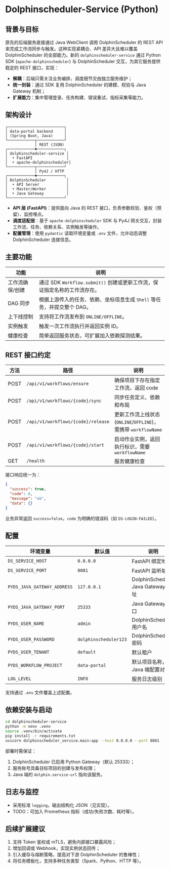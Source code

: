 # Dolphinscheduler-Service (Python)

## 背景与目标
原先的后端服务直接通过 Java WebClient 调用 DolphinScheduler 的 REST API 来完成工作流同步与触发。这种实现紧耦合、API 差异大且难以覆盖 DolphinScheduler 的全部能力。新的 `dolphinscheduler-service` 通过 Python SDK (`apache-dolphinscheduler`) 与 DolphinScheduler 交互，为其它服务提供稳定的 REST 接口，实现：

- **解耦**：后端只需关注业务编排，调度细节交由独立服务维护；
- **统一封装**：通过 SDK 复用 DolphinScheduler 的建模、校验与 Java Gateway 机制；
- **扩展能力**：集中管理登录、任务构建、错误重试、指标采集等能力。

## 架构设计

```
┌─────────────────────────┐
│ data-portal backend     │
│ (Spring Boot, Java)     │
└────────────┬────────────┘
             │ REST (JSON)
┌────────────▼────────────┐
│ dolphinscheduler-service │
│  • FastAPI               │
│  • apache-dolphinscheduler│
└────────────┬────────────┘
             │ Py4J / HTTP
┌────────────▼────────────┐
│ DolphinScheduler         │
│  • API Server            │
│  • Master/Worker         │
│  • Java Gateway          │
└─────────────────────────┘
```

- **API 层 (FastAPI)**：提供面向 Java 的 REST 接口，负责参数校验、鉴权（预留）、监控埋点。
- **调度适配层**：基于 `apache-dolphinscheduler` SDK 与 Py4J 网关交互，封装工作流、任务、依赖关系、实例触发等操作。
- **配置管理**：使用 `pydantic` 读取环境变量或 `.env` 文件，允许动态调整 DolphinScheduler 连接信息。

## 主要功能

| 功能                     | 说明                                                                                   |
|--------------------------|----------------------------------------------------------------------------------------|
| 工作流确保/创建          | 通过 SDK `Workflow.submit()` 创建或更新工作流，保证指定名称的工作流存在。             |
| DAG 同步                 | 根据上游传入的任务、依赖、坐标信息生成 `Shell` 等任务，并提交整个 DAG。               |
| 上下线控制               | 支持将工作流发布到 `ONLINE/OFFLINE`。                                                  |
| 实例触发                 | 触发一次工作流执行并返回实例 ID。                                                     |
| 健康检查                 | 简单返回服务状态，可扩展加入依赖探测结果。                                             |

## REST 接口约定

| 方法 | 路径                                      | 说明                                      |
|------|-------------------------------------------|-------------------------------------------|
| POST | `/api/v1/workflows/ensure`                | 确保项目下存在指定工作流，返回 code       |
| POST | `/api/v1/workflows/{code}/sync`           | 同步任务定义、依赖和布局                  |
| POST | `/api/v1/workflows/{code}/release`        | 更新工作流上线状态 (`ONLINE`/`OFFLINE`)，需携带 `workflowName` |
| POST | `/api/v1/workflows/{code}/start`          | 启动作业实例，返回执行标识，需要 `workflowName` |
| GET  | `/health`                                 | 服务健康检查                              |

接口响应统一为：

```json
{
  "success": true,
  "code": 0,
  "message": "ok",
  "data": {}
}
```

业务异常返回 `success=false`，`code` 为明确的错误码（如 `DS-LOGIN-FAILED`）。

## 配置

| 环境变量                         | 默认值           | 说明                                   |
|----------------------------------|------------------|----------------------------------------|
| `DS_SERVICE_HOST`                | `0.0.0.0`        | FastAPI 绑定地址                       |
| `DS_SERVICE_PORT`                | `8081`           | FastAPI 监听端口                       |
| `PYDS_JAVA_GATEWAY_ADDRESS`      | `127.0.0.1`      | DolphinScheduler Java Gateway 地址     |
| `PYDS_JAVA_GATEWAY_PORT`         | `25333`          | Java Gateway 端口                      |
| `PYDS_USER_NAME`                 | `admin`          | DolphinScheduler 用户名                |
| `PYDS_USER_PASSWORD`             | `dolphinscheduler123` | DolphinScheduler 密码             |
| `PYDS_USER_TENANT`              | `default`        | 默认租户                               |
| `PYDS_WORKFLOW_PROJECT`          | `data-portal`    | 默认项目名称，与 Java 端配置对齐       |
| `LOG_LEVEL`                      | `INFO`           | 服务日志级别                           |

支持通过 `.env` 文件覆盖上述配置。

## 依赖安装与启动

```bash
cd dolphinscheduler-service
python -m venv .venv
source .venv/bin/activate
pip install -r requirements.txt
uvicorn dolphinscheduler_service.main:app --host 0.0.0.0 --port 8081
```

部署时需保证：

1. DolphinScheduler 已启用 Python Gateway（默认 25333）；
2. 服务账号具备目标项目的创建与发布权限；
3. Java 端的 `dolphin.service-url` 指向该服务。

## 日志与监控

- 采用标准 `logging`，输出结构化 JSON（见实现）。
- TODO：可加入 Prometheus 指标（成功/失败次数、耗时等）。

## 后续扩展建议

1. 支持 Token 鉴权或 mTLS，避免内部接口暴露风险；
2. 增加回调或 Webhook，实现实例状态回传；
3. 引入缓存与熔断策略，提高对下游 DolphinScheduler 的鲁棒性；
4. 将任务模板化，支持多种任务类型（Spark、Python、HTTP 等）。
